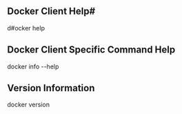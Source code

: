 ## Docker Client Help#
d#ocker help

## Docker Client Specific Command Help
docker info --help

## Version Information
docker version

## 
